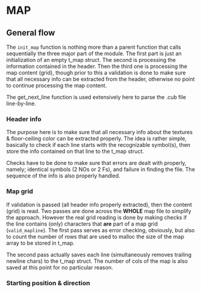 # MAP

## General flow
The `init_map` function is nothing more than a parent function that calls sequentially the three major part of the module. The first part is just an initialization of an empty t_map struct. The second is processing the information contained in the header. Then the third one is processing the map content (grid), though prior to this a validation is done to make sure that all necessary info can be extracted from the header, otherwise no point to continue processing the map content. 

The get_next_line function is used extensively here to parse the .cub file line-by-line.

### Header info
The purpose here is to make sure that all necessary info about the textures & floor-ceiling color can be extracted properly. The idea is rather simple, basically to check if each line starts with the recognizable symbol(s), then store the info contained on that line to the t_map struct.

Checks have to be done to make sure that errors are dealt with properly, namely; identical symbols (2 NOs or 2 Fs), and failure in finding the file. The sequence of the info is also properly handled.

### Map grid
If validation is passed (all header info properly extracted), then the content (grid) is read. Two passes are done across the **WHOLE** map file to simplify the approach. However the real grid reading is done by making checks if the line contains (only) characters that **are** part of a map grid (`valid_mapline`). The first pass serves as error checking, obviously, but also to count the number of rows that are used to malloc the size of the map array to be stored in t_map.

The second pass actually saves each line (simultaneously removes trailing newline chars) to the t_map struct. The number of cols of the map is also saved at this point for no particular reason.

### Starting position & direction